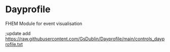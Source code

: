 # Dayprofile
FHEM Module for event visualisation

;update add https://raw.githubusercontent.com/GsDublin/Dayprofile/main/controls_dayprofile.txt
